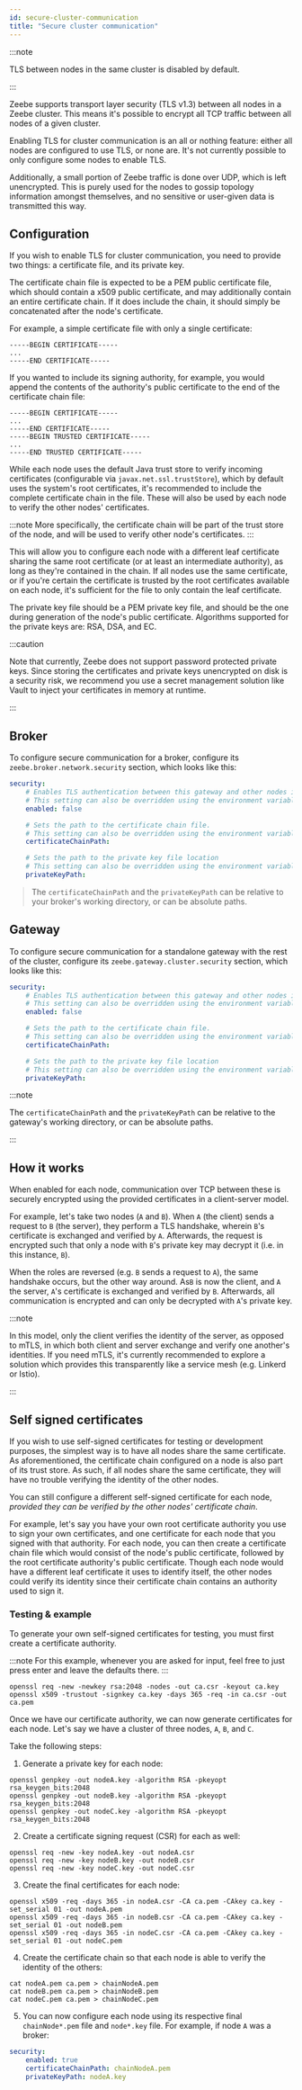 ```yaml
---
id: secure-cluster-communication
title: "Secure cluster communication"
---
```


:::note

TLS between nodes in the same cluster is disabled by default.

:::

Zeebe supports transport layer security (TLS v1.3) between all nodes in a Zeebe cluster. This means it's possible to encrypt all TCP traffic between all nodes of a given cluster.

Enabling TLS for cluster communication is an all or nothing feature: either all nodes are configured to use TLS, or none are. It's not currently possible to only configure some nodes to enable TLS.

Additionally, a small portion of Zeebe traffic is done over UDP, which is left unencrypted. This is purely used for the nodes to gossip topology information amongst themselves, and no sensitive or user-given data is transmitted this way.

## Configuration

If you wish to enable TLS for cluster communication, you need to provide two things: a certificate file, and its private key.

The certificate chain file is expected to be a PEM public certificate file, which should contain a x509 public certificate, and may additionally contain an entire certificate chain. If it does include the chain, it should simply be concatenated after the node's certificate.

For example, a simple certificate file with only a single certificate:

```
-----BEGIN CERTIFICATE-----
...
-----END CERTIFICATE-----
```

If you wanted to include its signing authority, for example, you would append the contents of the authority's public certificate to the end of the certificate chain file:

```
-----BEGIN CERTIFICATE-----
...
-----END CERTIFICATE-----
-----BEGIN TRUSTED CERTIFICATE-----
...
-----END TRUSTED CERTIFICATE-----
```

While each node uses the default Java trust store to verify incoming certificates (configurable via `javax.net.ssl.trustStore`), which by default uses the system's root certificates, it's recommended to include the complete certificate chain in the file. These will also be used by each node to verify the other nodes' certificates.

:::note
More specifically, the certificate chain will be part of the trust store of the node, and will be used to verify other node's certificates.
:::

This will allow you to configure each node with a different leaf certificate sharing the same root certificate (or at least an intermediate authority), as long as they're contained in the chain. If all nodes use the same certificate, or if you're certain the certificate is trusted by the root certificates available on each node, it's sufficient for the file to only contain the leaf certificate.

The private key file should be a PEM private key file, and should be the one during generation of the node's public certificate. Algorithms supported for the private keys are: RSA, DSA, and EC.

:::caution

Note that currently, Zeebe does not support password protected private keys. Since storing the certificates and private keys unencrypted on disk is a security risk, we recommend you use a secret management solution like Vault to inject your certificates in memory at runtime.

:::

## Broker

To configure secure communication for a broker, configure its `zeebe.broker.network.security` section, which looks like this:

```yaml
security:
    # Enables TLS authentication between this gateway and other nodes in the cluster
    # This setting can also be overridden using the environment variable ZEEBE_BROKER_NETWORK_SECURITY_ENABLED.
    enabled: false

    # Sets the path to the certificate chain file.
    # This setting can also be overridden using the environment variable ZEEBE_BROKER_NETWORK_SECURITY_CERTIFICATECHAINPATH.
    certificateChainPath:

    # Sets the path to the private key file location
    # This setting can also be overridden using the environment variable ZEEBE_BROKER_NETWORK_SECURITY_PRIVATEKEYPATH.
    privateKeyPath:
```

> The `certificateChainPath` and the `privateKeyPath` can be relative to your broker's working directory, or can be absolute paths.

## Gateway

To configure secure communication for a standalone gateway with the rest of the cluster, configure its `zeebe.gateway.cluster.security` section, which looks like this:

```yaml
security:
    # Enables TLS authentication between this gateway and other nodes in the cluster
    # This setting can also be overridden using the environment variable ZEEBE_GATEWAY_CLUSTER_SECURITY_ENABLED.
    enabled: false

    # Sets the path to the certificate chain file.
    # This setting can also be overridden using the environment variable ZEEBE_GATEWAY_CLUSTER_SECURITY_CERTIFICATECHAINPATH.
    certificateChainPath:

    # Sets the path to the private key file location
    # This setting can also be overridden using the environment variable ZEEBE_GATEWAY_CLUSTER_SECURITY_PRIVATEKEYPATH.
    privateKeyPath:
```

:::note

The `certificateChainPath` and the `privateKeyPath` can be relative to the gateway's working directory, or can be absolute paths.

:::

## How it works

When enabled for each node, communication over TCP between these is securely encrypted using the provided certificates in a client-server model.

For example, let's take two nodes (`A` and `B`). When `A` (the client) sends a request to `B` (the server), they perform a TLS handshake, wherein `B`'s certificate is exchanged and verified by `A`. Afterwards, the request is encrypted such that only a node with `B`'s private key may decrypt it (i.e. in this instance, `B`).

When the roles are reversed (e.g. `B` sends a request to `A`), the same handshake occurs, but the other way around. As`B` is now the client, and `A` the server, `A`'s certificate is exchanged and verified by `B`. Afterwards, all communication is encrypted and can only be decrypted with `A`'s private key.

:::note

In this model, only the client verifies the identity of the server, as opposed to mTLS, in which both client and server exchange and verify one another's identities. If you need mTLS, it's currently recommended to explore a solution which provides this transparently like a service mesh (e.g. Linkerd or Istio).

:::

## Self signed certificates

If you wish to use self-signed certificates for testing or development purposes, the simplest way is to have all nodes share the same certificate. As aforementioned, the certificate chain configured on a node is also part of its trust store. As such, if all nodes share the same certificate, they will have no trouble verifying the identity of the other nodes.

You can still configure a different self-signed certificate for each node, _provided they can be verified by the other nodes' certificate chain_.

For example, let's say you have your own root certificate authority you use to sign your own certificates, and one certificate for each node that you signed with that authority. For each node, you can then create a certificate chain file which would consist of the node's public certificate, followed by the root certificate authority's public certificate. Though each node would have a different leaf certificate it uses to identify itself, the other nodes could verify its identity since their certificate chain contains an authority used to sign it.

### Testing & example

To generate your own self-signed certificates for testing, you must first create a certificate authority.

:::note
For this example, whenever you are asked for input, feel free to just press enter and leave the defaults there.
:::

```shell
openssl req -new -newkey rsa:2048 -nodes -out ca.csr -keyout ca.key
openssl x509 -trustout -signkey ca.key -days 365 -req -in ca.csr -out ca.pem
```

Once we have our certificate authority, we can now generate certificates for each node. Let's say we have a cluster of three nodes, `A`, `B`, and `C`.

Take the following steps:

1. Generate a private key for each node:

```shell
openssl genpkey -out nodeA.key -algorithm RSA -pkeyopt rsa_keygen_bits:2048
openssl genpkey -out nodeB.key -algorithm RSA -pkeyopt rsa_keygen_bits:2048
openssl genpkey -out nodeC.key -algorithm RSA -pkeyopt rsa_keygen_bits:2048
```

2. Create a certificate signing request (CSR) for each as well:

```shell
openssl req -new -key nodeA.key -out nodeA.csr
openssl req -new -key nodeB.key -out nodeB.csr
openssl req -new -key nodeC.key -out nodeC.csr
```

3. Create the final certificates for each node:

```shell
openssl x509 -req -days 365 -in nodeA.csr -CA ca.pem -CAkey ca.key -set_serial 01 -out nodeA.pem
openssl x509 -req -days 365 -in nodeB.csr -CA ca.pem -CAkey ca.key -set_serial 01 -out nodeB.pem
openssl x509 -req -days 365 -in nodeC.csr -CA ca.pem -CAkey ca.key -set_serial 01 -out nodeC.pem
```

4. Create the certificate chain so that each node is able to verify the identity of the others:

```shell
cat nodeA.pem ca.pem > chainNodeA.pem
cat nodeB.pem ca.pem > chainNodeB.pem
cat nodeC.pem ca.pem > chainNodeC.pem
```

5. You can now configure each node using its respective final `chainNode*.pem` file and `node*.key` file. For example, if node `A` was a broker:

```yaml
security:
    enabled: true
    certificateChainPath: chainNodeA.pem
    privateKeyPath: nodeA.key
```
